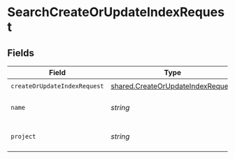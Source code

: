 # SearchCreateOrUpdateIndexRequest


## Fields

| Field                                                                                         | Type                                                                                          | Required                                                                                      | Description                                                                                   |
| --------------------------------------------------------------------------------------------- | --------------------------------------------------------------------------------------------- | --------------------------------------------------------------------------------------------- | --------------------------------------------------------------------------------------------- |
| `createOrUpdateIndexRequest`                                                                  | [shared.CreateOrUpdateIndexRequest](../../../sdk/models/shared/createorupdateindexrequest.md) | :heavy_check_mark:                                                                            | N/A                                                                                           |
| `name`                                                                                        | *string*                                                                                      | :heavy_check_mark:                                                                            | search index name.                                                                            |
| `project`                                                                                     | *string*                                                                                      | :heavy_check_mark:                                                                            | Tigris project name.                                                                          |